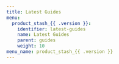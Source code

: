 ```yaml
---
title: Latest Guides
menu:
  product_stash_{{ .version }}:
    identifier: latest-guides
    name: Latest Guides
    parent: guides
    weight: 10
menu_name: product_stash_{{ .version }}
---
```

